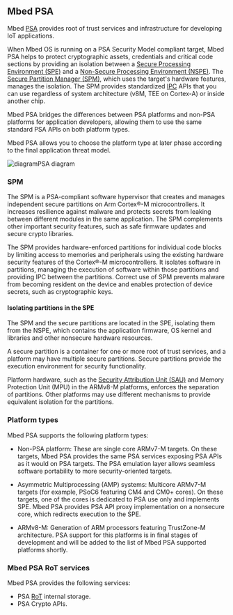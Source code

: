 ## Mbed PSA

Mbed [PSA](/docs/development/introduction/glossary.html) provides root of trust services and infrastructure for developing IoT applications.

When Mbed OS is running on a PSA Security Model compliant target, Mbed PSA helps to protect cryptographic assets, credentials and critical code sections by providing an isolation between a [Secure Processing Environment (SPE)](/docs/development/introduction/glossary.html) and a [Non-Secure Processing Environment (NSPE)](/docs/development/introduction/glossary.html). The [Secure Partition Manager (SPM)](/docs/development/introduction/glossary.html), which uses the target's hardware features, manages the isolation. The SPM provides standardized [IPC](/docs/development/introduction/glossary.html) APIs that you can use regardless of system architecture (v8M, TEE on Cortex-A) or inside another chip.

Mbed PSA bridges the differences between PSA platforms and non-PSA platforms for application developers, allowing them to use the same standard PSA APIs on both platform types.

Mbed PSA allows you to choose the platform type at later phase according to the final application threat model.

<span class="images">![diagram](https://s3-us-west-2.amazonaws.com/mbed-os-docs-images/PSA-standardized-Interfaces-diagram.png)<span>PSA diagram</span></span>

### SPM

The SPM is a PSA-compliant software hypervisor that creates and manages independent secure partitions on Arm Cortex&reg;-M microcontrollers. It increases resilience against malware and protects secrets from leaking between different modules in the same application. The SPM complements other important security features, such as safe firmware updates and secure crypto libraries.

The SPM provides hardware-enforced partitions for individual code blocks by limiting access to memories and peripherals using the existing hardware security features of the Cortex&reg;-M microcontrollers. It isolates software in partitions, managing the execution of software within those partitions and providing IPC between the partitions. Correct use of SPM prevents malware from becoming resident on the device and enables protection of device secrets, such as cryptographic keys.

#### Isolating partitions in the SPE

The SPM and the secure partitions are located in the SPE, isolating them from the NSPE, which contains the application firmware, OS kernel and libraries and other nonsecure hardware resources.

A secure partition is a container for one or more root of trust services, and a platform may have multiple secure partitions. Secure partitions provide the execution environment for security functionality.

Platform hardware, such as the [Security Attribution Unit (SAU)](/docs/development/introduction/glossary.html) and Memory Protection Unit (MPU) in the ARMv8-M platforms, enforces the separation of partitions. Other platforms may use different mechanisms to provide equivalent isolation for the partitions.

### Platform types

Mbed PSA supports the following platform types:

- Non-PSA platform: These are single core ARMv7-M targets. On these targets, Mbed PSA provides the same PSA services exposing PSA APIs as it would on PSA targets. The PSA emulation layer allows seamless software portability to more security-oriented targets.

- Asymmetric Multiprocessing (AMP) systems: Multicore ARMv7-M targets (for example, PSoC6 featuring CM4 and CM0+ cores). On these targets, one of the cores is dedicated to PSA use only and implements SPE. Mbed PSA provides PSA API proxy implementation on a nonsecure core, which redirects execution to the SPE.

- ARMv8-M: Generation of ARM processors featuring TrustZone-M architecture. PSA support for this platforms is in final stages of development and will be added to the list of Mbed PSA supported platforms shortly.

### Mbed PSA RoT services

Mbed PSA provides the following services:

- PSA [RoT](/docs/development/introduction/glossary.html) internal storage.
- PSA Crypto APIs.

